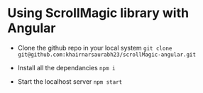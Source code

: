 # Using ScrollMagic library with Angular

- Clone the github repo in your local system
`
git clone git@github.com:khairnarsaurabh23/scrollMagic-angular.git
`


- Install all the dependancies
`npm i`


- Start the localhost server
`npm start`